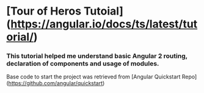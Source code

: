 # [Tour of Heros Tutoial] (https://angular.io/docs/ts/latest/tutorial/)

### This tutorial helped me understand basic Angular 2 routing, declaration of components and usage of modules. 

Base code to start the project was retrieved from [Angular Quickstart Repo] (https://github.com/angular/quickstart)
